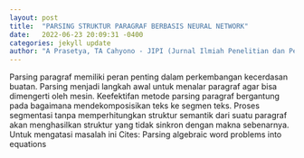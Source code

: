 ```yaml
---
layout: post
title:  "PARSING STRUKTUR PARAGRAF BERBASIS NEURAL NETWORK"
date:   2022-06-23 20:09:31 -0400
categories: jekyll update
author: "A Prasetya, TA Cahyono - JIPI (Jurnal Ilmiah Penelitian dan Pembelajaran , 2022"
---
```

Parsing paragraf memiliki peran penting dalam perkembangan kecerdasan buatan. Parsing menjadi langkah awal untuk menalar paragraf agar bisa dimengerti oleh mesin. Keefektifan metode parsing paragraf bergantung pada bagaimana mendekomposisikan teks ke segmen teks. Proses segmentasi tanpa memperhitungkan struktur semantik dari suatu paragraf akan menghasilkan struktur yang tidak sinkron dengan makna sebenarnya. Untuk mengatasi masalah ini 
Cites: Parsing algebraic word problems into equations